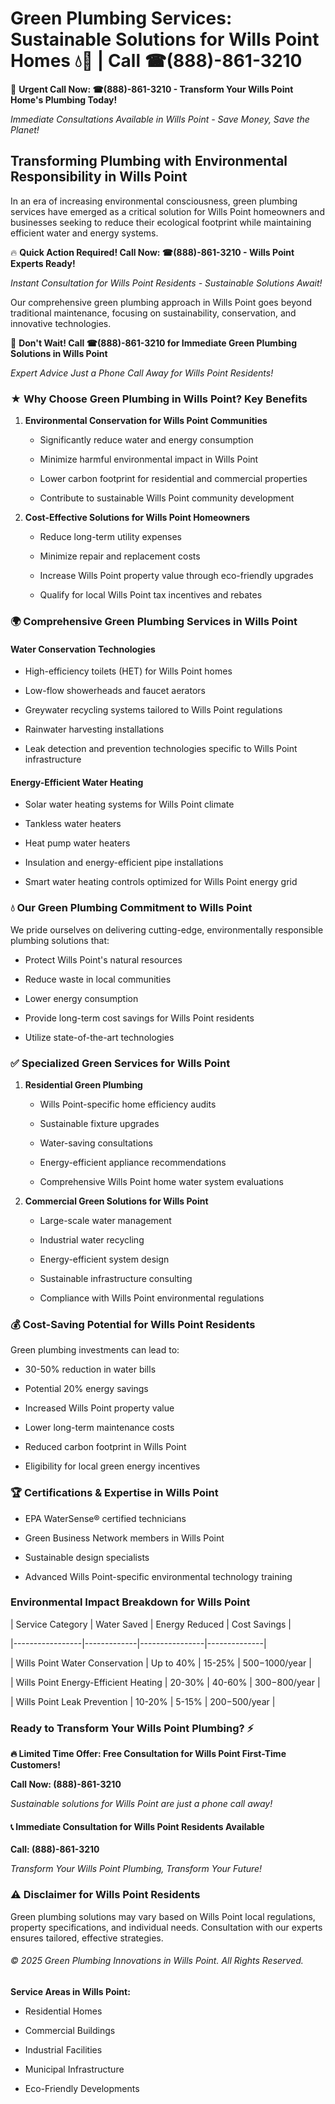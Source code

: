 # Green Plumbing Services: Sustainable Solutions for Wills Point Homes 💧🌿 | Call ☎(888)-861-3210

🚨 **Urgent Call Now: ☎(888)-861-3210 - Transform Your Wills Point Home's Plumbing Today!**
*Immediate Consultations Available in Wills Point - Save Money, Save the Planet!*

## Transforming Plumbing with Environmental Responsibility in Wills Point

In an era of increasing environmental consciousness, green plumbing services have emerged as a critical solution for Wills Point homeowners and businesses seeking to reduce their ecological footprint while maintaining efficient water and energy systems. 

🔥 **Quick Action Required! Call Now: ☎(888)-861-3210 - Wills Point Experts Ready!**
*Instant Consultation for Wills Point Residents - Sustainable Solutions Await!*

Our comprehensive green plumbing approach in Wills Point goes beyond traditional maintenance, focusing on sustainability, conservation, and innovative technologies.

🚨 **Don't Wait! Call ☎(888)-861-3210 for Immediate Green Plumbing Solutions in Wills Point**
*Expert Advice Just a Phone Call Away for Wills Point Residents!*

### ★ Why Choose Green Plumbing in Wills Point? Key Benefits

1. **Environmental Conservation for Wills Point Communities** 
   - Significantly reduce water and energy consumption
   - Minimize harmful environmental impact in Wills Point
   - Lower carbon footprint for residential and commercial properties
   - Contribute to sustainable Wills Point community development

2. **Cost-Effective Solutions for Wills Point Homeowners** 
   - Reduce long-term utility expenses
   - Minimize repair and replacement costs
   - Increase Wills Point property value through eco-friendly upgrades
   - Qualify for local Wills Point tax incentives and rebates

### 🌍 Comprehensive Green Plumbing Services in Wills Point

#### Water Conservation Technologies
- High-efficiency toilets (HET) for Wills Point homes
- Low-flow showerheads and faucet aerators
- Greywater recycling systems tailored to Wills Point regulations
- Rainwater harvesting installations
- Leak detection and prevention technologies specific to Wills Point infrastructure

#### Energy-Efficient Water Heating
- Solar water heating systems for Wills Point climate
- Tankless water heaters
- Heat pump water heaters
- Insulation and energy-efficient pipe installations
- Smart water heating controls optimized for Wills Point energy grid

### 💧 Our Green Plumbing Commitment to Wills Point

We pride ourselves on delivering cutting-edge, environmentally responsible plumbing solutions that:
- Protect Wills Point's natural resources
- Reduce waste in local communities
- Lower energy consumption
- Provide long-term cost savings for Wills Point residents
- Utilize state-of-the-art technologies

### ✅ Specialized Green Services for Wills Point

1. **Residential Green Plumbing**
   - Wills Point-specific home efficiency audits
   - Sustainable fixture upgrades
   - Water-saving consultations
   - Energy-efficient appliance recommendations
   - Comprehensive Wills Point home water system evaluations

2. **Commercial Green Solutions for Wills Point**
   - Large-scale water management
   - Industrial water recycling
   - Energy-efficient system design
   - Sustainable infrastructure consulting
   - Compliance with Wills Point environmental regulations

### 💰 Cost-Saving Potential for Wills Point Residents

Green plumbing investments can lead to:
- 30-50% reduction in water bills
- Potential 20% energy savings
- Increased Wills Point property value
- Lower long-term maintenance costs
- Reduced carbon footprint in Wills Point
- Eligibility for local green energy incentives

### 🏆 Certifications & Expertise in Wills Point

- EPA WaterSense® certified technicians
- Green Business Network members in Wills Point
- Sustainable design specialists
- Advanced Wills Point-specific environmental technology training

### Environmental Impact Breakdown for Wills Point

| Service Category | Water Saved | Energy Reduced | Cost Savings |
|-----------------|-------------|----------------|--------------|
| Wills Point Water Conservation | Up to 40% | 15-25% | $500-$1000/year |
| Wills Point Energy-Efficient Heating | 20-30% | 40-60% | $300-$800/year |
| Wills Point Leak Prevention | 10-20% | 5-15% | $200-$500/year |

### Ready to Transform Your Wills Point Plumbing? ⚡

**🔥 Limited Time Offer: Free Consultation for Wills Point First-Time Customers!**

**Call Now: (888)-861-3210**
*Sustainable solutions for Wills Point are just a phone call away!*

#### 📞 Immediate Consultation for Wills Point Residents Available

**Call: (888)-861-3210**
*Transform Your Wills Point Plumbing, Transform Your Future!*

### ⚠️ Disclaimer for Wills Point Residents

Green plumbing solutions may vary based on Wills Point local regulations, property specifications, and individual needs. Consultation with our experts ensures tailored, effective strategies.

###### © 2025 Green Plumbing Innovations in Wills Point. All Rights Reserved.

**Service Areas in Wills Point:** 
- Residential Homes
- Commercial Buildings
- Industrial Facilities
- Municipal Infrastructure
- Eco-Friendly Developments